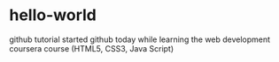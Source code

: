 # hello-world
github tutorial 
started github today while learning the web development coursera course
(HTML5, CSS3, Java Script)
